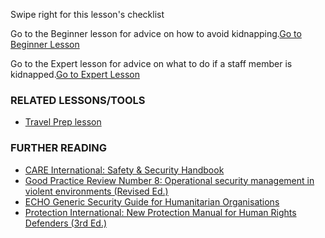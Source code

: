 [Title]: # (What now?)
[Order]: # (6)

Swipe right for this lesson's checklist

Go to the Beginner lesson for advice on how to avoid kidnapping.[Go to Beginner Lesson](umbrella://lesson/kidnapping/1)

Go to the Expert lesson for advice on what to do if a staff member is kidnapped.[Go to Expert Lesson](umbrella://lesson/kidnapping/3)

### RELATED LESSONS/TOOLS

*   [Travel Prep lesson](umbrella://lesson/preparation)

### FURTHER READING

*   [CARE International: Safety & Security Handbook](https://www.eisf.eu/wp-content/uploads/2014/09/0614-Macpherson-2004-CARE-International-Safety-and-Security-Handbook.pdf)
*   [Good Practice Review Number 8: Operational security management in violent environments (Revised Ed.)](http://odihpn.org/wp-content/uploads/2010/11/GPR_8_revised2.pdf)
*   [ECHO Generic Security Guide for Humanitarian Organisations](http://ec.europa.eu/echo/files/evaluation/watsan2005/annex_files/ECHO/ECHO12%20-%20echo_generic_security_guide_en.doc)
*   [Protection International: New Protection Manual for Human Rights Defenders (3rd Ed.)](http://protectioninternational.org/publication/new-protection-manual-for-human-rights-defenders-3rd-edition/)

